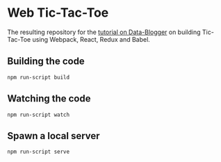 # Web Tic-Tac-Toe

The resulting repository for the [tutorial on Data-Blogger](https://www.data-blogger.com/2017/04/07/building-a-tic-tac-toe-web-app-with-webpack-babel-react-redux/) on building Tic-Tac-Toe using Webpack, React, Redux and Babel.

## Building the code

`npm run-script build`

## Watching the code

`npm run-script watch`

## Spawn a local server

`npm run-script serve`